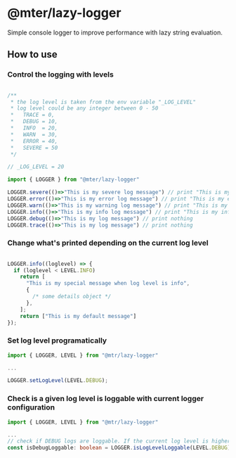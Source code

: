 # @mter/lazy-logger

Simple console logger to improve performance with lazy string evaluation.

## How to use

### Control the logging with levels

``` typescript

/**
 * the log level is taken from the env variable "_LOG_LEVEL"
 * log level could be any integer between 0 - 50
 *   TRACE = 0,
 *   DEBUG = 10,
 *   INFO  = 20,
 *   WARN  = 30,
 *   ERROR = 40,
 *   SEVERE = 50
 */

// _LOG_LEVEL = 20

import { LOGGER } from "@mter/lazy-logger"

LOGGER.severe(()=>"This is my severe log message") // print "This is my severe log message"
LOGGER.error(()=>"This is my error log message") // print "This is my error log message"
LOGGER.warn(()=>"This is my warning log message") // print "This is my warning log message"
LOGGER.info(()=>"This is my info log message") // print "This is my info log message"
LOGGER.debug(()=>"This is my log message") // print nothing
LOGGER.trace(()=>"This is my log message") // print nothing

```

### Change what's printed depending on the current log level

``` typescript

LOGGER.info((loglevel) => {
  if (loglevel < LEVEL.INFO)
    return [
      "This is my special message when log level is info",
      {
        /* some details object */
      },
    ];
    return ["This is my default message"]
});

```

### Set log level programatically

``` typescript
import { LOGGER, LEVEL } from "@mtr/lazy-logger"

...

LOGGER.setLogLevel(LEVEL.DEBUG); 

```

### Check is a given log level is loggable with current logger configuration

``` typescript
import { LOGGER, LEVEL } from "@mtr/lazy-logger"

...
// check if DEBUG logs are loggable. If the current log level is higher than DEBUG. this will return false;
const isDebugLoggable: boolean = LOGGER.isLogLevelLoggable(LEVEL.DEBUG); 

```
